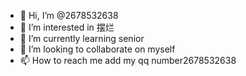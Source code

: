 - 👋 Hi, I’m @2678532638
- 👀 I’m interested in 摆烂
- 🌱 I’m currently learning senior
- 💞️ I’m looking to collaborate on myself
- 📫 How to reach me add my qq number2678532638

<!---
2678532638/2678532638 is a ✨ special ✨ repository because its `README.md` (this file) appears on your GitHub profile.
You can click the Preview link to take a look at your changes.
--->
